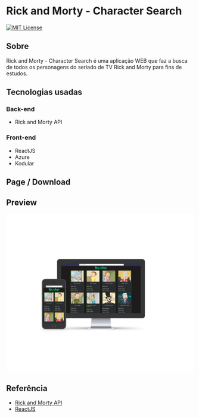 
# Rick and Morty - Character Search
[![MIT License](https://img.shields.io/badge/License-MIT-green.svg)](https://github.com/MoonDusk1996/rmcs/blob/master/LICENCE)

## Sobre
Rick and Morty - Character Search é uma aplicação WEB que faz a busca de todos os personagens do seriado de TV Rick and Morty para fins de estudos.

## Tecnologias usadas

### Back-end
- Rick and Morty API

### Front-end
- ReactJS
- Azure
- Kodular



## Page / Download
## Preview
![Rick and Morty - Web app preview](https://github.com/MoonDusk1996/assets/blob/main/rick-and-morty-character-finder/Minimalist-Showcase-Project-Presentation.png)
## Referência

 - [Rick and Morty API](https://rickandmortyapi.com/)
 - [ReactJS]( https://reactjs.org/)



